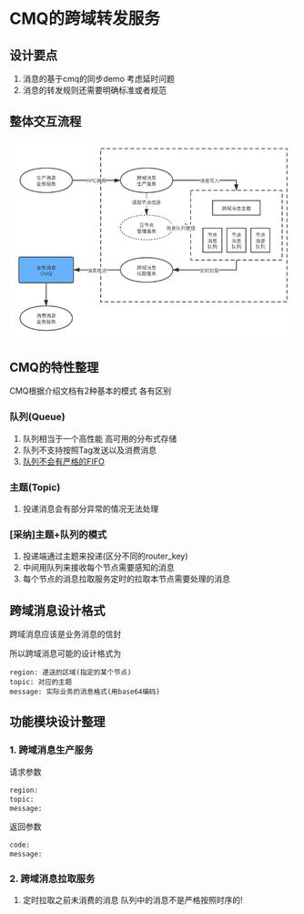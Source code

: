 # CMQ的跨域转发服务

## 设计要点

1. 消息的基于cmq的同步demo 考虑延时问题
2. 消息的转发规则还需要明确标准或者规范

## 整体交互流程

![调用关系](doc/images/调用关系清晰版.png) 

## CMQ的特性整理

CMQ根据介绍文档有2种基本的模式 各有区别

### 队列(Queue)

1. 队列相当于一个高性能 高可用的分布式存储
2. 队列不支持按照Tag发送以及消费消息
3. [队列不会有严格的FIFO](https://cloud.tencent.com/document/product/406/8435)

### 主题(Topic)

1. 投递消息会有部分异常的情况无法处理

### [采纳]主题+队列的模式

1. 投递端通过主题来投递(区分不同的router_key)
2. 中间用队列来接收每个节点需要感知的消息
3. 每个节点的消息拉取服务定时的拉取本节点需要处理的消息

## 跨域消息设计格式

跨域消息应该是业务消息的信封

所以跨域消息可能的设计格式为

```
region: 递送的区域(指定的某个节点)
topic: 对应的主题
message: 实际业务的消息格式(用base64编码)
```

## 功能模块设计整理

### 1. 跨域消息生产服务

请求参数
```
region:
topic: 
message: 
```

返回参数
```
code:
message:
```

### 2. 跨域消息拉取服务

1. 定时拉取之前未消费的消息
队列中的消息不是严格按照时序的!
